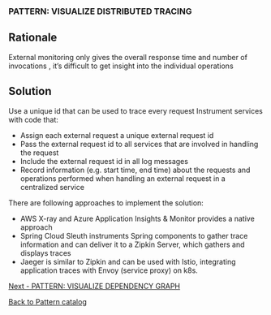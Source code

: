 ### PATTERN: VISUALIZE DISTRIBUTED TRACING ###

## Rationale
External monitoring only gives the overall response time and number of invocations , it’s difficult to get insight into the individual operations

## Solution
Use a unique id that can be used to trace every request
Instrument services with code that:
*	Assign each external request a unique external request id
*	Pass the external request id to all services that are involved in handling the request
*	Include the external request id in all log messages
*	Record information (e.g. start time, end time) about the requests and operations performed when handling an external request in a centralized service

There are following approaches to implement the solution:
*	AWS X-ray and Azure Application Insights & Monitor provides a native approach 
*	Spring Cloud Sleuth instruments Spring components to gather trace information and can deliver it to a Zipkin Server, which gathers and displays traces
*	Jaeger is similar to Zipkin and can be used with Istio, integrating application traces with Envoy (service proxy) on k8s. 

[Next - PATTERN: VISUALIZE DEPENDENCY GRAPH](https://github.com/srikanthkotekar/ideasworthsharing/blob/master/Building-Modern-Cloud-Native-Apps/5.15%20PATTERN:%20VISUALIZE%20DEPENDENCY%20GRAPH.md)

[Back to Pattern catalog](https://github.com/srikanthkotekar/ideasworthsharing/blob/master/Building-Modern-Cloud-Native-Apps/5.%20Cloud-Native%20Application%20Patterns.md)
